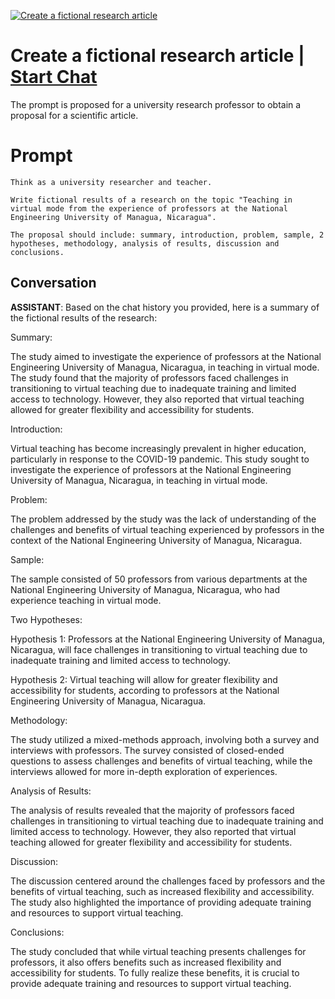 
[![Create a fictional research article](https://flow-user-images.s3.us-west-1.amazonaws.com/prompt/wT7uUdqdeL6SjkwkBomU5/1686072727485)](https://gptcall.net/chat.html?data=%7B%22contact%22%3A%7B%22id%22%3A%22wT7uUdqdeL6SjkwkBomU5%22%2C%22flow%22%3Atrue%7D%7D)
# Create a fictional research article | [Start Chat](https://gptcall.net/chat.html?data=%7B%22contact%22%3A%7B%22id%22%3A%22wT7uUdqdeL6SjkwkBomU5%22%2C%22flow%22%3Atrue%7D%7D)
The prompt is proposed for a university research professor to obtain a proposal for a scientific article.

# Prompt

```
Think as a university researcher and teacher.

Write fictional results of a research on the topic "Teaching in virtual mode from the experience of professors at the National Engineering University of Managua, Nicaragua".

The proposal should include: summary, introduction, problem, sample, 2 hypotheses, methodology, analysis of results, discussion and conclusions.
```

## Conversation

**ASSISTANT**: Based on the chat history you provided, here is a summary of the fictional results of the research:



Summary:

The study aimed to investigate the experience of professors at the National Engineering University of Managua, Nicaragua, in teaching in virtual mode. The study found that the majority of professors faced challenges in transitioning to virtual teaching due to inadequate training and limited access to technology. However, they also reported that virtual teaching allowed for greater flexibility and accessibility for students.



Introduction:

Virtual teaching has become increasingly prevalent in higher education, particularly in response to the COVID-19 pandemic. This study sought to investigate the experience of professors at the National Engineering University of Managua, Nicaragua, in teaching in virtual mode.



Problem:

The problem addressed by the study was the lack of understanding of the challenges and benefits of virtual teaching experienced by professors in the context of the National Engineering University of Managua, Nicaragua.



Sample:

The sample consisted of 50 professors from various departments at the National Engineering University of Managua, Nicaragua, who had experience teaching in virtual mode.



Two Hypotheses:

Hypothesis 1: Professors at the National Engineering University of Managua, Nicaragua, will face challenges in transitioning to virtual teaching due to inadequate training and limited access to technology.

Hypothesis 2: Virtual teaching will allow for greater flexibility and accessibility for students, according to professors at the National Engineering University of Managua, Nicaragua.



Methodology:

The study utilized a mixed-methods approach, involving both a survey and interviews with professors. The survey consisted of closed-ended questions to assess challenges and benefits of virtual teaching, while the interviews allowed for more in-depth exploration of experiences.



Analysis of Results:

The analysis of results revealed that the majority of professors faced challenges in transitioning to virtual teaching due to inadequate training and limited access to technology. However, they also reported that virtual teaching allowed for greater flexibility and accessibility for students.



Discussion:

The discussion centered around the challenges faced by professors and the benefits of virtual teaching, such as increased flexibility and accessibility. The study also highlighted the importance of providing adequate training and resources to support virtual teaching.



Conclusions:

The study concluded that while virtual teaching presents challenges for professors, it also offers benefits such as increased flexibility and accessibility for students. To fully realize these benefits, it is crucial to provide adequate training and resources to support virtual teaching.


